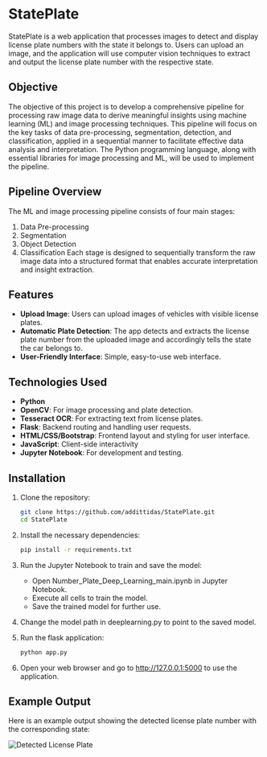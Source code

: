 # StatePlate

StatePlate is a web application that processes images to detect and display license plate numbers with the state it belongs to. Users can upload an image, and the application will use computer vision techniques to extract and output the license plate number with the respective state.

## Objective
The objective of this project is to develop a comprehensive pipeline for processing raw image data to derive meaningful insights using machine learning (ML) and image processing techniques. This pipeline will focus on the key tasks of data pre-processing, segmentation, detection, and classification, applied in a sequential manner to facilitate effective data analysis and interpretation. The Python programming language, along with essential libraries for image processing and ML, will be used to implement the pipeline.

## Pipeline Overview
The ML and image processing pipeline consists of four main stages:
1.	Data Pre-processing
2.	Segmentation
3.	Object Detection
4.	Classification
Each stage is designed to sequentially transform the raw image data into a structured format that enables accurate interpretation and insight extraction.

## Features

- **Upload Image**: Users can upload images of vehicles with visible license plates.
- **Automatic Plate Detection**: The app detects and extracts the license plate number from the uploaded image and accordingly tells the state the car belongs to.
- **User-Friendly Interface**: Simple, easy-to-use web interface.

## Technologies Used

- **Python**
- **OpenCV**: For image processing and plate detection.
- **Tesseract OCR**: For extracting text from license plates.
- **Flask**: Backend routing and handling user requests.
- **HTML/CSS/Bootstrap**: Frontend layout and styling for user interface.
- **JavaScript**: Client-side interactivity
- **Jupyter Notebook**: For development and testing.

## Installation

1. Clone the repository:
   ```bash
   git clone https://github.com/addittidas/StatePlate.git
   cd StatePlate
   
2. Install the necessary dependencies:
   ```bash
   pip install -r requirements.txt
   
3. Run the Jupyter Notebook to train and save the model:

   - Open Number_Plate_Deep_Learning_main.ipynb in Jupyter Notebook.
   - Execute all cells to train the model.
   - Save the trained model for further use.

4. Change the model path in deeplearning.py to point to the saved model.
5. Run the flask application:
   ```bash
   python app.py
6. Open your web browser and go to http://127.0.0.1:5000 to use the application.


## Example Output

Here is an example output showing the detected license plate number with the corresponding state:

![Detected License Plate](output_example.jpg)


